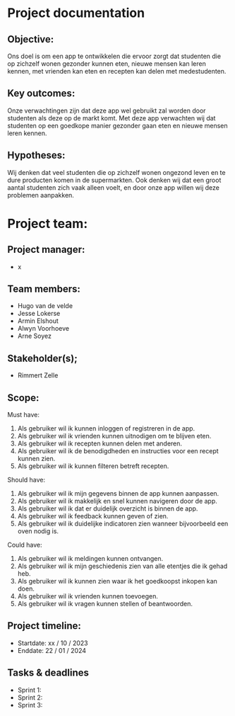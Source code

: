 # Project documentation


## Objective:
Ons doel is om een app te ontwikkelen die ervoor zorgt dat studenten die op zichzelf wonen gezonder kunnen eten, nieuwe mensen kan leren kennen, met vrienden kan eten en recepten kan delen met medestudenten.


## Key outcomes:
Onze verwachtingen zijn dat deze app wel gebruikt zal worden door studenten als deze op de markt komt. Met deze app verwachten wij dat studenten op een goedkope manier gezonder gaan eten en nieuwe mensen leren kennen.

## Hypotheses:
Wij denken dat veel studenten die op zichzelf wonen ongezond leven en te dure producten komen in de supermarkten. Ook denken wij dat een groot aantal studenten zich vaak alleen voelt, en door onze app willen wij deze problemen aanpakken.


# Project team:
## Project manager:
- x
## Team members:
- Hugo van de velde
- Jesse Lokerse
- Armin Elshout
- Alwyn Voorhoeve
- Arne Soyez
## Stakeholder(s);
- Rimmert Zelle


## Scope:
Must have:
1. Als gebruiker wil ik kunnen inloggen of registreren in de app.
2. Als gebruiker wil ik vrienden kunnen uitnodigen om te blijven eten.
3. Als gebruiker wil ik recepten kunnen delen met anderen.
4. Als gebruiker wil ik de benodigdheden en instructies voor een recept kunnen zien.
5. Als gebruiker wil ik kunnen filteren betreft recepten.

Should have:
1. Als gebruiker wil ik mijn gegevens binnen de app kunnen aanpassen.
2. Als gebruiker wil ik makkelijk en snel kunnen navigeren door de app.
3. Als gebruiker wil ik dat er duidelijk overzicht is binnen de app.
4. Als gebruiker wil ik feedback kunnen geven of zien.
5. Als gebruiker wil ik duidelijke indicatoren zien wanneer bijvoorbeeld een oven nodig is.

Could have:
1. Als gebruiker wil ik meldingen kunnen ontvangen.
2. Als gebruiker wil ik mijn geschiedenis zien van alle etentjes die ik gehad heb.
3. Als gebruiker wil ik kunnen zien waar ik het goedkoopst inkopen kan doen.
4. Als gebruiker wil ik vrienden kunnen toevoegen.
5. Als gebruiker wil ik vragen kunnen stellen of beantwoorden.

## Project timeline:
- Startdate: xx / 10 / 2023
- Enddate: 22 / 01 / 2024

## Tasks & deadlines
- Sprint 1: 
- Sprint 2: 
- Sprint 3: 

